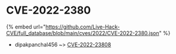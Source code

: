 # CVE-2022-2380
{% embed url="https://github.com/Live-Hack-CVE/full_database/blob/main/cves/2022/CVE-2022-2380.json" %}

* dipakpanchal456 ~> [CVE-2022-23808](https://www.alice-snow.ru/2022/database/cve-2022-2380/cve-2022-23808-dipakpanchal456)